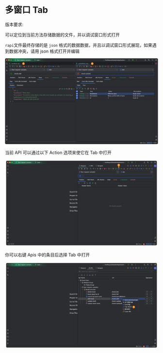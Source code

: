 ---
---

# 多窗口 Tab

版本要求: <Badge text="2024.1.6" />

可以定位到当前方法存储数据的文件，并以调试窗口形式打开

`rapi`文件最终存储的是 `json` 格式的数据数据，并且以调试窗口形式展现，如果遇到数据冲突，请用 json 格式打开并编辑

![openInTabAction](/img/2024.1.6/multiTab.png)

当前 API 可以通过以下 Action 选项来使它在 Tab 中打开

![openInTabAction](/img/2024.1.6/openInTabAction.png)

你可以右键 Apis 中的条目后选择 Tab 中打开

![openTabInApis](/img/2024.1.6/openTabInApis.png)
